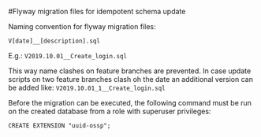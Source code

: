 #Flyway migration files for idempotent schema update

Naming convention for flyway migration files:

    V[date]__[description].sql

E.g.: `V2019.10.01__Create_login.sql`

This way name clashes on feature branches are prevented. In case update scripts on two feature branches clash oh the 
date an additional version can be added like: `V2019.10.01_1__Create_login.sql`

Before the migration can be executed, the following command must be run on the created database from a role with 
superuser privileges:

    CREATE EXTENSION "uuid-ossp";
